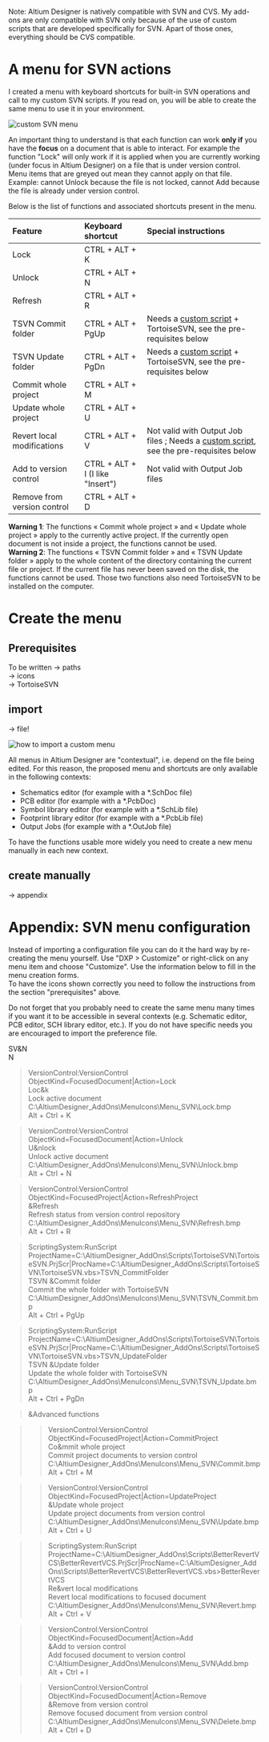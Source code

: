 Note: Altium Designer is natively compatible with SVN and CVS. My add-ons are only compatible with SVN only because of the use of custom scripts that are developed specifically for SVN. Apart of those ones, everything should be CVS compatible.

# A menu for SVN actions
I created a menu with keyboard shortcuts for built-in SVN operations and call to my custom SVN scripts. If you read on, you will be able to create the same menu to use it in your environment.

![custom SVN menu](https://github.com/Altium-Designer-addons/scripts-libraries/raw/master/Menu_SVN/Menu_SVN.png)

An important thing to understand is that each function can work **only if** you have the **focus** on a document that is able to interact. For example the function "Lock" will only work if it is applied when you are currently working (under focus in Altium Designer) on a file that is under version control.  
Menu items that are greyed out mean they cannot apply on that file. Example: cannot Unlock because the file is not locked, cannot Add because the file is already under version control.

Below is the list of functions and associated shortcuts present in the menu.

|Feature|Keyboard shortcut|Special instructions|
|:---|:---|:---|
|Lock|CTRL + ALT + K|
|Unlock|CTRL + ALT + N|
|Refresh|CTRL + ALT + R|
|TSVN Commit folder|CTRL + ALT + PgUp|Needs a [custom script](https://github.com/Altium-Designer-addons/scripts-libraries/tree/master/TortoiseSVN) + TortoiseSVN, see the pre-requisites below|
|TSVN Update folder|CTRL + ALT + PgDn|Needs a [custom script](https://github.com/Altium-Designer-addons/scripts-libraries/tree/master/TortoiseSVN) + TortoiseSVN, see the pre-requisites below|
|Commit whole project|CTRL + ALT + M|
|Update whole project|CTRL + ALT + U|
|Revert local modifications|CTRL + ALT + V|Not valid with Output Job files ; Needs a [custom script](https://github.com/Altium-Designer-addons/scripts-libraries/tree/master/BetterRevertVCS), see the pre-requisites below|
|Add to version control|CTRL + ALT + I (I like "Insert")|Not valid with Output Job files|
|Remove from version control|CTRL + ALT + D|

**Warning 1**: The functions « Commit whole project » and « Update whole project » apply to the currently active project. If the currently open document is not inside a project, the functions cannot be used.  
**Warning 2**: The functions « TSVN Commit folder » and « TSVN Update folder » apply to the whole content of the directory containing the current file or project. If the current file has never been saved on the disk, the functions cannot be used. Those two functions also need TortoiseSVN to be installed on the computer.



# Create the menu
## Prerequisites
To be written
-> paths  
-> icons  
-> TortoiseSVN

## import
-> file!

![how to import a custom menu](https://github.com/Altium-Designer-addons/scripts-libraries/raw/master/Menu_SVN/Load_Custom_Menus_Altium.png)

All menus in Altium Designer are "contextual", i.e. depend on the file being edited. For this reason, the proposed menu and shortcuts are only available in the following contexts:
- Schematics editor (for example with a *.SchDoc file)
- PCB editor (for example with a *.PcbDoc)
- Symbol library editor (for example with a *.SchLib file)
- Footprint library editor (for example with a *.PcbLib file)
- Output Jobs (for example with a *.OutJob file)

To have the functions usable more widely you need to create a new menu manually in each new context.

## create manually
-> appendix



# Appendix: SVN menu configuration
Instead of importing a configuration file you can do it the hard way by re-creating the menu yourself. Use "DXP > Customize" or right-click on any menu item and choose "Customize". Use the information below to fill in the menu creation forms.  
To have the icons shown correctly you need to follow the instructions from the section "prerequisites" above.

Do not forget that you probably need to create the same menu many times if you want it to be accessible in several contexts (e.g. Schematic editor, PCB editor, SCH library editor, etc.). If you do not have specific needs you are encouraged to import the preference file.

SV&N  
N

> VersionControl:VersionControl  
ObjectKind=FocusedDocument|Action=Lock  
Loc&k  
Lock active document  
C:\AltiumDesigner_AddOns\MenuIcons\Menu_SVN\Lock.bmp  
Alt + Ctrl + K  

> VersionControl:VersionControl  
ObjectKind=FocusedDocument|Action=Unlock  
U&nlock  
Unlock active document  
C:\AltiumDesigner_AddOns\MenuIcons\Menu_SVN\Unlock.bmp  
Alt + Ctrl + N  

> VersionControl:VersionControl  
ObjectKind=FocusedProject|Action=RefreshProject  
&Refresh  
Refresh status from version control repository  
C:\AltiumDesigner_AddOns\MenuIcons\Menu_SVN\Refresh.bmp  
Alt + Ctrl + R  

> ScriptingSystem:RunScript  
ProjectName=C:\AltiumDesigner_AddOns\Scripts\TortoiseSVN\TortoiseSVN.PrjScr|ProcName=C:\AltiumDesigner_AddOns\Scripts\TortoiseSVN\TortoiseSVN.vbs>TSVN_CommitFolder  
TSVN &Commit folder  
Commit the whole folder with TortoiseSVN  
C:\AltiumDesigner_AddOns\MenuIcons\Menu_SVN\TSVN_Commit.bmp  
Alt + Ctrl + PgUp  

> ScriptingSystem:RunScript  
ProjectName=C:\AltiumDesigner_AddOns\Scripts\TortoiseSVN\TortoiseSVN.PrjScr|ProcName=C:\AltiumDesigner_AddOns\Scripts\TortoiseSVN\TortoiseSVN.vbs>TSVN_UpdateFolder  
TSVN &Update folder  
Update the whole folder with TortoiseSVN  
C:\AltiumDesigner_AddOns\MenuIcons\Menu_SVN\TSVN_Update.bmp  
Alt + Ctrl + PgDn  

> &Advanced functions

>> VersionControl:VersionControl  
  ObjectKind=FocusedProject|Action=CommitProject  
  Co&mmit whole project  
  Commit project documents to version control  
  C:\AltiumDesigner_AddOns\MenuIcons\Menu_SVN\Commit.bmp  
  Alt + Ctrl + M  
  
>>  VersionControl:VersionControl  
  ObjectKind=FocusedProject|Action=UpdateProject  
  &Update whole project  
  Update project documents from version control  
  C:\AltiumDesigner_AddOns\MenuIcons\Menu_SVN\Update.bmp  
  Alt + Ctrl + U  
  
>>  ScriptingSystem:RunScript  
  ProjectName=C:\AltiumDesigner_AddOns\Scripts\BetterRevertVCS\BetterRevertVCS.PrjScr|ProcName=C:\AltiumDesigner_AddOns\Scripts\BetterRevertVCS\BetterRevertVCS.vbs>BetterRevertVCS  
  Re&vert local modifications  
  Revert local modifications to focused document  
  C:\AltiumDesigner_AddOns\MenuIcons\Menu_SVN\Revert.bmp  
  Alt + Ctrl + V  
  
>>  VersionControl:VersionControl  
  ObjectKind=FocusedDocument|Action=Add  
  &Add to version control  
  Add focused document to version control  
  C:\AltiumDesigner_AddOns\MenuIcons\Menu_SVN\Add.bmp  
  Alt + Ctrl + I  

>>  VersionControl:VersionControl  
  ObjectKind=FocusedDocument|Action=Remove  
  &Remove from version control  
  Remove focused document from version control  
  C:\AltiumDesigner_AddOns\MenuIcons\Menu_SVN\Delete.bmp  
  Alt + Ctrl + D  